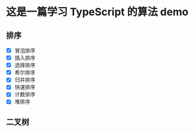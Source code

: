 # 这是一篇学习 TypeScript 的算法 demo

## 排序

- [x] 冒泡排序
- [x] 插入排序
- [x] 选择排序
- [x] 希尔排序
- [x] 归并排序
- [x] 快速排序
- [x] 计数排序
- [x] 堆排序

## 二叉树
